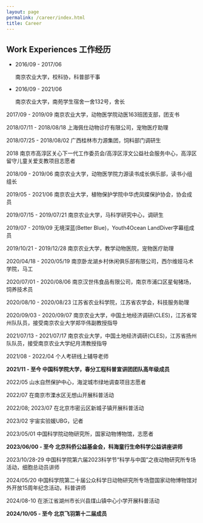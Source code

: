 ```yaml
---
layout: page
permalink: /career/index.html
title: Career
---
```


## Work Experiences 工作经历

- 2016/09 - 2017/06

  南京农业大学，校科协，科普部干事

- 2016/09 - 2021/06

  南京农业大学，南苑学生宿舍一舍132号，舍长

2017/09 - 2019/09  南京农业大学，动物医学院动医163班团支部，团支书

2018/07/11 - 2018/08/18  上海佩仕动物诊疗有限公司，宠物医疗助理

2018/07/25 - 2018/08/02  广西桂林市力源集团，饲料部门调研生

2018 南京市高淳区关心下一代工作委员会/高淳区淳文公益社会服务中心，高淳区留守儿童关爱支教项目志愿者

2018/09 - 2019/06  南京农业大学，动物医学院力源读书成长俱乐部，读书小组组长

2019/05 - 2021/06  南京农业大学，植物保护学院中华虎凤蝶保护协会，协会成员

2019/07/15 - 2019/07/21  南京农业大学，马科学研究中心，调研生

2019/07 - 2019/09  无境深蓝(Better Blue)，Youth4Ocean LandDiver字幕组成员

2019/10/21 - 2019/12/28  南京农业大学，教学动物医院，宠物医疗助理

2020/04/18 - 2020/05/19  南京卧龙湖乡村休闲俱乐部有限公司，西尔维娅马术学院，马工

2020/07/01 - 2020/08/06  南京汉世伟食品有限公司，南京市浦口区星甸猪场，饲养技术员

2020/08/10 - 2020/08/23  江苏省农业科学院，江苏省农学会，科技服务助理

2020/09/03 - 2020/09/07  南京农业大学，中国土地经济调研(CLES)，江苏省常州队队员，接受南京农业大学郑华伟副教授指导

2021/07/13 - 2021/07/17  南京农业大学，中国土地经济调研(CLES)，江苏省扬州队队员，接受南京农业大学纪月清教授指导

2021/08 - 2022/04 个人考研线上辅导老师

**2021/11 - 至今 中国科学院大学，春分工程科普宣讲团团队高年级成员**

2022/05 山水自然保护中心，海淀城市绿地调查项目志愿者

2022/07 在南京市溧水区无想山开展科普活动

2022/08; 2023/07 在北京市密云区新城子镇开展科普活动

2023/02 宇宙实验媛UBG，记者

2023/05/01 中国科学院动物研究所，国家动物博物馆，志愿者

**2023/06/00 - 至今 北京科侨公益基金会，科海童行生命科学公益讲座讲师**

2023/10/28-29 中国科学院第六届2023科学节“科学与中国”之夜动物研究所专场活动，细胞总动员讲师

2024/05/20 中国科学院第二十届公众科学日动物研究所专场暨国家动物博物馆对外开放15周年纪念活动，科普讲师

2024/08-10 在浙江省湖州市长兴县煤山镇中心小学开展科普活动

**2024/10/05 - 至今 北京飞羽第十二届成员**
